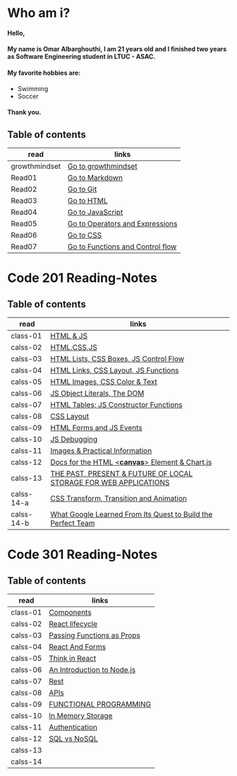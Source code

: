 # Who am i?

#### Hello,
#### My name is Omar Albarghouthi, I am 21 years old and I finished two years as Software Engineering student in LTUC - ASAC.
#### My favorite hobbies are:
* Swimming 
* Soccer
#### Thank you.


## Table of contents

read | links
---|---
growthmindset | [Go to growthmindset](https://omaralbarghouthi.github.io/Reading-Notes/growthmindset)
Read01 | [Go to Markdown](https://omaralbarghouthi.github.io/Reading-Notes/Read01)
Read02 | [Go to Git](https://omaralbarghouthi.github.io/Reading-Notes/Read02)
Read03 | [Go to HTML](https://omaralbarghouthi.github.io/Reading-Notes/Read03)
Read04 | [Go to JavaScript](https://omaralbarghouthi.github.io/Reading-Notes/Read04)
Read05 | [Go to Operators and Expressions](https://omaralbarghouthi.github.io/Reading-Notes/Read05)
Read06 | [Go to CSS](https://omaralbarghouthi.github.io/Reading-Notes/Read06)
Read07 | [Go to Functions and Control flow](https://omaralbarghouthi.github.io/Reading-Notes/Read07)

# Code 201 Reading-Notes

## Table of contents

| read | links                 |
|--------|---------------------|
|class-01 | [HTML & JS](https://omaralbarghouthi.github.io/Reading-Notes/code-201/read01) |
|calss-02 | [HTML,CSS,JS](https://omaralbarghouthi.github.io/Reading-Notes/code-201/read02)|
|calss-03 | [HTML Lists, CSS Boxes, JS Control Flow](https://omaralbarghouthi.github.io/Reading-Notes/code-201/read03)|
|calss-04 | [HTML Links, CSS Layout, JS Functions](https://omaralbarghouthi.github.io/Reading-Notes/code-201/read04)|
|calss-05 | [HTML Images, CSS Color & Text](https://omaralbarghouthi.github.io/Reading-Notes/code-201/read05) 
|calss-06 | [JS Object Literals, The DOM](https://omaralbarghouthi.github.io/Reading-Notes/code-201/read06)
|calss-07 | [HTML Tables; JS Constructor Functions](https://omaralbarghouthi.github.io/Reading-Notes/code-201/read07)
|calss-08 | [CSS Layout](https://omaralbarghouthi.github.io/Reading-Notes/code-201/read08)
|calss-09 | [HTML Forms and JS Events](https://omaralbarghouthi.github.io/Reading-Notes/code-201/read09)
|calss-10 |[JS Debugging](https://omaralbarghouthi.github.io/Reading-Notes/code-201/read10)
|calss-11 | [Images & Practical Information](https://omaralbarghouthi.github.io/Reading-Notes/code-201/read11)
|calss-12 | [Docs for the HTML <**canvas**> Element & Chart.js](https://omaralbarghouthi.github.io/Reading-Notes/code-201/read12)
|calss-13 |[THE PAST, PRESENT & FUTURE OF LOCAL STORAGE FOR WEB APPLICATIONS](https://omaralbarghouthi.github.io/Reading-Notes/code-201/read13)
|calss-14-a |[CSS Transform, Transition and Animation](https://omaralbarghouthi.github.io/Reading-Notes/code-201/read14-a)
|calss-14-b |[What Google Learned From Its Quest to Build the Perfect Team](https://omaralbarghouthi.github.io/Reading-Notes/code-201/read14-b)


# Code 301 Reading-Notes


## Table of contents

| read | links                 |
|--------|---------------------|
|class-01 | [Components](https://omaralbarghouthi.github.io/Reading-Notes/code-301/read01)
|calss-02 | [React lifecycle](https://omaralbarghouthi.github.io/Reading-Notes/code-301/read02)
|calss-03 | [Passing Functions as Props](https://omaralbarghouthi.github.io/Reading-Notes/code-301/read03)
|calss-04 | [React And Forms](https://omaralbarghouthi.github.io/Reading-Notes/code-301/read04)
|calss-05 | [Think in React](https://omaralbarghouthi.github.io/Reading-Notes/code-301/read05)
|calss-06 | [An Introduction to Node.js](https://omaralbarghouthi.github.io/Reading-Notes/code-301/read06)
|calss-07 | [Rest](https://omaralbarghouthi.github.io/Reading-Notes/code-301/read07)
|calss-08 |[APIs](https://omaralbarghouthi.github.io/Reading-Notes/code-301/read08)
|calss-09 |[FUNCTIONAL PROGRAMMING](https://omaralbarghouthi.github.io/Reading-Notes/code-301/read09)
|calss-10 |[In Memory Storage](https://omaralbarghouthi.github.io/Reading-Notes/code-301/read10)
|calss-11 | [Authentication](https://omaralbarghouthi.github.io/Reading-Notes/code-301/read11)
|calss-12 | [SQL vs NoSQL](https://omaralbarghouthi.github.io/Reading-Notes/code-301/read12)
|calss-13 |
|calss-14 |




